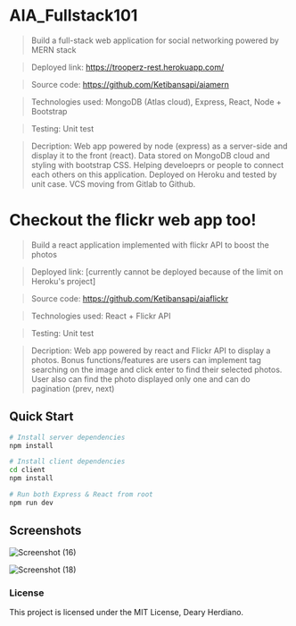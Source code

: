 # AIA_Fullstack101

> Build a full-stack web application for social networking powered by MERN stack

> Deployed link: https://trooperz-rest.herokuapp.com/

> Source code: https://github.com/Ketibansapi/aiamern

> Technologies used: MongoDB (Atlas cloud), Express, React, Node + Bootstrap

> Testing: Unit test

> Decription: Web app powered by node (express) as a server-side and display it to the front (react). Data stored on MongoDB cloud and styling with bootstrap CSS. Helping develoeprs or people to connect each others on this application. Deployed on Heroku and tested by unit case. VCS moving from Gitlab to Github.

# Checkout the flickr web app too!

> Build a react application implemented with flickr API to boost the photos

> Deployed link: [currently cannot be deployed because of the limit on Heroku's project]

> Source code: https://github.com/Ketibansapi/aiaflickr

> Technologies used: React + Flickr API

> Testing: Unit test

> Decription: Web app powered by react and Flickr API to display a photos. Bonus functions/features are users can implement tag searching on the image and click enter to find their selected photos. User also can find the photo displayed only one and can do pagination (prev, next)

## Quick Start


```bash
# Install server dependencies
npm install

# Install client dependencies
cd client
npm install

# Run both Express & React from root
npm run dev

```

## Screenshots

![Screenshot (16)](https://user-images.githubusercontent.com/42229194/89455062-e6c02700-d78b-11ea-9565-b3f44e0f78a1.png)

![Screenshot (18)](https://user-images.githubusercontent.com/42229194/89454896-99dc5080-d78b-11ea-8d0c-53539fe0cc4d.png)


### License

This project is licensed under the MIT License, Deary Herdiano.

